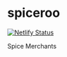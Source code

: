 # spiceroo

[![Netlify Status](https://api.netlify.com/api/v1/badges/1b22bd38-d64c-4d9f-98a4-dbfa858c8fde/deploy-status)](https://app.netlify.com/sites/spiceroo)

Spice Merchants
